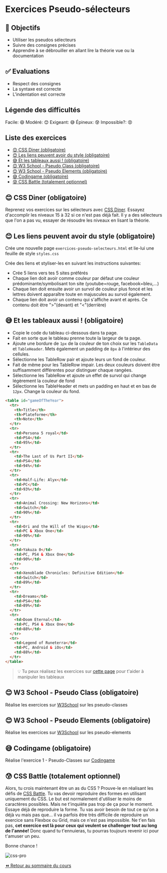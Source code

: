 <!-- omit in toc -->
# Exercices Pseudo-sélecteurs

<!-- omit in toc -->
## :memo: Objectifs

- Utiliser les pseudos sélecteurs
- Suivre des consignes précises
- Apprendre à se débrouiller en allant lire la théorie vue ou la documentation

<!-- omit in toc -->
## :white_check_mark: Evaluations

- Respect des consignes
- La syntaxe est correcte
- L'indentation est correcte

<!-- omit in toc -->
## Légende des difficultés

Facile: 😄
Modéré: 😊
Exigeant: 😅
Épineux: 😰
Impossible?: 😡

<!-- omit in toc -->
## Liste des exercices

- [😊 CSS Diner (obligatoire)](#-css-diner-obligatoire)
- [😊 Les liens peuvent avoir du style (obligatoire)](#-les-liens-peuvent-avoir-du-style-obligatoire)
- [😅 Et les tableaux aussi ! (obligatoire)](#-et-les-tableaux-aussi--obligatoire)
- [😊 W3 School - Pseudo Class (obligatoire)](#-w3-school---pseudo-class-obligatoire)
- [😊 W3 School - Pseudo Elements (obligatoire)](#-w3-school---pseudo-elements-obligatoire)
- [😅 Codingame (obligatoire)](#-codingame-obligatoire)
- [😰 CSS Battle (totalement optionnel)](#-css-battle-totalement-optionnel)

## 😊 CSS Diner (obligatoire)

Reprenez vos exercices sur les sélecteurs avec [CSS Diner](https://flukeout.github.io/). Essayez d'accomplir les niveaux 15 à 32 si ce n'est pas déjà fait. Il y a des sélecteurs que l'on a pas vu, essayer de résoudre les niveaux en lisant la théorie.

## 😊 Les liens peuvent avoir du style (obligatoire)

Crée une nouvelle page `exercices-pseudo-selecteurs.html` et lie-lui une feuille de style `styles.css`

Crée des liens et styliser-les en suivant les instructions suivantes:

- Crée 5 liens vers tes 5 sites préférés
- Chaque lien doit avoir comme couleur par défaut une couleur prédominante/symbolisant ton site (youtube=rouge, facebook=bleu,...)
- Chaque lien doit ensuite avoir un survol de couleur plus foncé et les lettres doivent apparaître toute en majuscules au survol également.
- Chaque lien doit avoir un contenu qui s'affiche avant et après. Ce contenu doit être ">"(devant) et "<"(derrière)

## 😅 Et les tableaux aussi ! (obligatoire)

- Copie le code du tableau ci-dessous dans ta page.
- Fait en sorte que le tableau prenne toute la largeur de ta page.
- Ajoute une bordure de `1px` de la couleur de ton choix sur les `TableData` et `TableHeader`. Mets également un padding de `8px` à l'intérieur des cellules.
- Sélectionne les TableRow pair et ajoute leurs un fond de couleur.
- Fait de même pour les TableRow impair. Les deux couleurs doivent être suffisamment différentes pour distinguer chaque rangées.
- Sélectionne les TableRow et ajoute un effet de survol qui change légèrement la couleur de fond
- Sélectionne les TableHeader et mets un padding en haut et en bas de `12px`. Change la couleur du fond.

```html
<table id="gameOfTheYear">
  <tr>
    <th>Title</th>
    <th>Plateforme</th>
    <th>Note</th>
  </tr>
  <tr>
    <td>Persona 5 royal</td>
    <td>PS4</td>
    <td>95%</td>
  </tr>
  <tr>
    <td>The Last of Us Part II</td>
    <td>PS4</td>
    <td>94%</td>
  </tr>
  <tr>
    <td>Half-Life: Alyx</td>
    <td>PC</td>
    <td>93%</td>
  </tr>
  <tr>
    <td>Animal Crossing: New Horizons</td>
    <td>Switch</td>
    <td>90%</td>
  </tr>
  <tr>
    <td>Ori and the Will of the Wisps</td>
    <td>PC & Xbox One</td>
    <td>90%</td>
  </tr>
  <tr>
    <td>Yakuza 0</td>
    <td>PC, PS4 & Xbox One</td>
    <td>90%</td>
  </tr>
  <tr>
    <td>Xenoblade Chronicles: Definitive Edition</td>
    <td>Switch</td>
    <td>89%</td>
  </tr>
  <tr>
    <td>Dreams</td>
    <td>PS4</td>
    <td>89%</td>
  </tr>
  <tr>
    <td>Doom Eternal</td>
    <td>PC, PS4 & Xbox One</td>
    <td>88%</td>
  </tr>
  <tr>
    <td>Legend of Runeterra</td>
    <td>PC, Android & iOs</td>
    <td>88%</td>
  </tr>
</table>
```

> :bulb: Tu peux réalisez les exercices sur [cette page](https://www.w3schools.com/css/exercise.asp?filename=exercise_table1) pour t'aider à manipuler les tableaux

## 😊 W3 School - Pseudo Class (obligatoire)

Réalise les exercices sur [W3School](https://www.w3schools.com/css/exercise.asp?filename=exercise_pseudo_classes1) sur les pseudo-classes

## 😊 W3 School - Pseudo Elements (obligatoire)

Réalise les exercices sur [W3School](https://www.w3schools.com/css/exercise.asp?filename=exercise_pseudo_elements1) sur les pseudo-elements

## 😅 Codingame (obligatoire)

Réalise l'exercice 1 - Pseudo-Classes sur [Codingame](https://www.codingame.com/playgrounds/36092/exercices-css/finale)

## 😰 CSS Battle (totalement optionnel)

Alors, tu crois maintenant être un as du CSS ? Prouve-le en réalisant les défis de [CSS Battle](https://cssbattle.dev/battle/1). Tu vas devoir reproduire des formes en utilisant uniquement du CSS. Le but est normalement d'utiliser le moins de caractères possibles. Mais ne t'inquiète pas trop de ça pour le moment. Essaye déjà de reproduire la forme. Tu vas avoir besoin de tout ce qu'on a déjà vu mais pas que... il va parfois être très difficile de reproduire un exercice sans Flexbox ou Grid, mais ce n'est pas impossible. Ne t'en fais pas, **cet exercice est là pour ceux qui veulent se challenger tout au long de l'année!** Donc quand tu t'ennuieras, tu pourras toujours revenir ici pour t'amuser un peu.

Bonne chance !

![css-pro](https://i.giphy.com/media/v1.Y2lkPTc5MGI3NjExN2NhcjV6Z3JiMThwdjAwaDRtZ2x0bjl5YTFmcmg5N2ZlN3lxNG1wZCZlcD12MV9pbnRlcm5hbF9naWZfYnlfaWQmY3Q9Zw/13FrpeVH09Zrb2/giphy.gif)

[:rewind: Retour au sommaire du cours](./README.md#table-des-matières) 